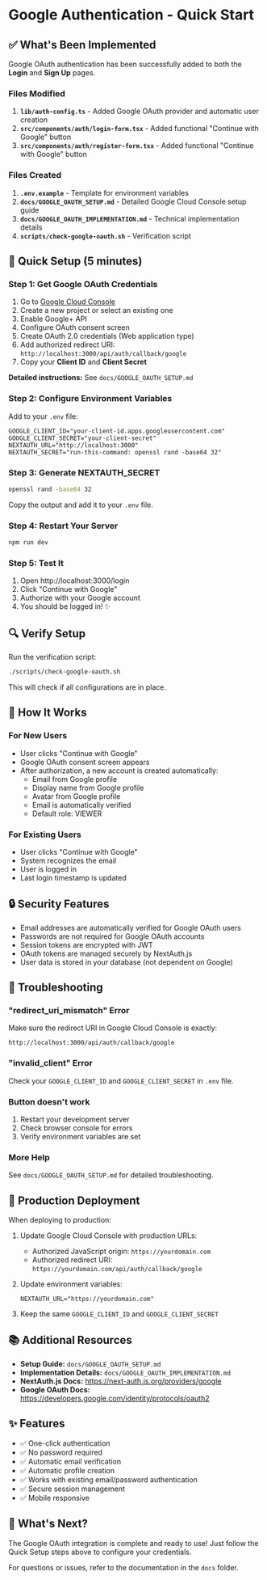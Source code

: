 # Google Authentication - Quick Start

## ✅ What's Been Implemented

Google OAuth authentication has been successfully added to both the **Login** and **Sign Up** pages.

### Files Modified

1. **`lib/auth-config.ts`** - Added Google OAuth provider and automatic user creation
2. **`src/components/auth/login-form.tsx`** - Added functional "Continue with Google" button
3. **`src/components/auth/register-form.tsx`** - Added functional "Continue with Google" button

### Files Created

1. **`.env.example`** - Template for environment variables
2. **`docs/GOOGLE_OAUTH_SETUP.md`** - Detailed Google Cloud Console setup guide
3. **`docs/GOOGLE_OAUTH_IMPLEMENTATION.md`** - Technical implementation details
4. **`scripts/check-google-oauth.sh`** - Verification script

## 🚀 Quick Setup (5 minutes)

### Step 1: Get Google OAuth Credentials

1. Go to [Google Cloud Console](https://console.cloud.google.com/)
2. Create a new project or select an existing one
3. Enable Google+ API
4. Configure OAuth consent screen
5. Create OAuth 2.0 credentials (Web application type)
6. Add authorized redirect URI: `http://localhost:3000/api/auth/callback/google`
7. Copy your **Client ID** and **Client Secret**

**Detailed instructions:** See `docs/GOOGLE_OAUTH_SETUP.md`

### Step 2: Configure Environment Variables

Add to your `.env` file:

```env
GOOGLE_CLIENT_ID="your-client-id.apps.googleusercontent.com"
GOOGLE_CLIENT_SECRET="your-client-secret"
NEXTAUTH_URL="http://localhost:3000"
NEXTAUTH_SECRET="run-this-command: openssl rand -base64 32"
```

### Step 3: Generate NEXTAUTH_SECRET

```bash
openssl rand -base64 32
```

Copy the output and add it to your `.env` file.

### Step 4: Restart Your Server

```bash
npm run dev
```

### Step 5: Test It

1. Open http://localhost:3000/login
2. Click "Continue with Google"
3. Authorize with your Google account
4. You should be logged in! ✨

## 🔍 Verify Setup

Run the verification script:

```bash
./scripts/check-google-oauth.sh
```

This will check if all configurations are in place.

## 📖 How It Works

### For New Users
- User clicks "Continue with Google"
- Google OAuth consent screen appears
- After authorization, a new account is created automatically:
  - Email from Google profile
  - Display name from Google profile
  - Avatar from Google profile
  - Email is automatically verified
  - Default role: VIEWER

### For Existing Users
- User clicks "Continue with Google"
- System recognizes the email
- User is logged in
- Last login timestamp is updated

## 🔒 Security Features

- Email addresses are automatically verified for Google OAuth users
- Passwords are not required for Google OAuth accounts
- Session tokens are encrypted with JWT
- OAuth tokens are managed securely by NextAuth.js
- User data is stored in your database (not dependent on Google)

## 🐛 Troubleshooting

### "redirect_uri_mismatch" Error
Make sure the redirect URI in Google Cloud Console is exactly:
```
http://localhost:3000/api/auth/callback/google
```

### "invalid_client" Error
Check your `GOOGLE_CLIENT_ID` and `GOOGLE_CLIENT_SECRET` in `.env` file.

### Button doesn't work
1. Restart your development server
2. Check browser console for errors
3. Verify environment variables are set

### More Help
See `docs/GOOGLE_OAUTH_SETUP.md` for detailed troubleshooting.

## 📱 Production Deployment

When deploying to production:

1. Update Google Cloud Console with production URLs:
   - Authorized JavaScript origin: `https://yourdomain.com`
   - Authorized redirect URI: `https://yourdomain.com/api/auth/callback/google`

2. Update environment variables:
   ```env
   NEXTAUTH_URL="https://yourdomain.com"
   ```

3. Keep the same `GOOGLE_CLIENT_ID` and `GOOGLE_CLIENT_SECRET`

## 📚 Additional Resources

- **Setup Guide:** `docs/GOOGLE_OAUTH_SETUP.md`
- **Implementation Details:** `docs/GOOGLE_OAUTH_IMPLEMENTATION.md`
- **NextAuth.js Docs:** https://next-auth.js.org/providers/google
- **Google OAuth Docs:** https://developers.google.com/identity/protocols/oauth2

## ✨ Features

- ✅ One-click authentication
- ✅ No password required
- ✅ Automatic email verification
- ✅ Automatic profile creation
- ✅ Works with existing email/password authentication
- ✅ Secure session management
- ✅ Mobile responsive

## 🎯 What's Next?

The Google OAuth integration is complete and ready to use! Just follow the Quick Setup steps above to configure your credentials.

For questions or issues, refer to the documentation in the `docs` folder.
